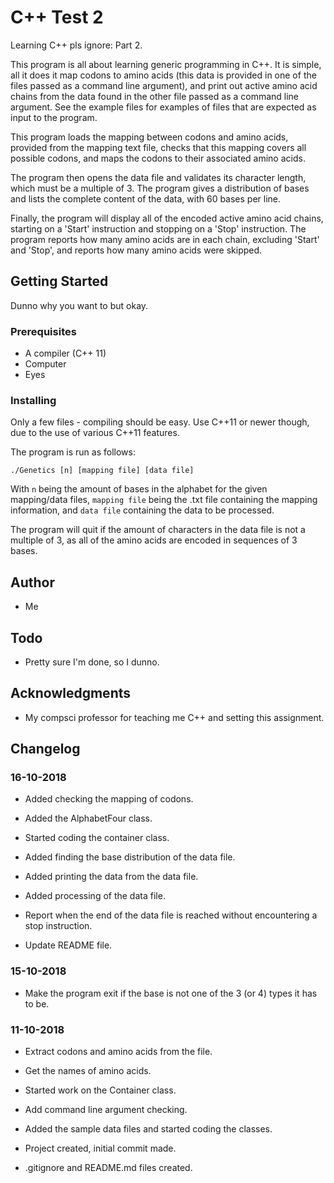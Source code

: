 # C++ Test 2

Learning C++ pls ignore: Part 2.

This program is all about learning generic programming in C++. It is simple, all it does it map codons to amino acids (this data is provided in one of the files passed as a command line argument), and print out active amino acid chains from the data found in the other file passed as a command line argument. See the example files for examples of files that are expected as input to the program.

This program loads the mapping between codons and amino acids, provided from the mapping text file, checks that this mapping covers all possible codons, and maps the codons to their associated amino acids.

The program then opens the data file and validates its character length, which must be a multiple of 3. The program gives a distribution of bases and lists the complete content of the data, with 60 bases per line.

Finally, the program will display all of the encoded active amino acid chains, starting on a 'Start' instruction and stopping on a 'Stop' instruction. The program reports how many amino acids are in each chain, excluding 'Start' and 'Stop', and reports how many amino acids were skipped.

## Getting Started

Dunno why you want to but okay.

### Prerequisites

* A compiler (C++ 11)
* Computer
* Eyes

### Installing

Only a few files - compiling should be easy. Use C++11 or newer though, due to the use of various C++11 features.

The program is run as follows:

`./Genetics [n] [mapping file] [data file]`

With `n` being the amount of bases in the alphabet for the given mapping/data files, `mapping file` being the .txt file containing the mapping information, and `data file` containing the data to be processed.

The program will quit if the amount of characters in the data file is not a multiple of 3, as all of the amino acids are encoded in sequences of 3 bases.

## Author

* Me

## Todo

* Pretty sure I'm done, so I dunno.

## Acknowledgments

* My compsci professor for teaching me C++ and setting this assignment.

## Changelog
### 16-10-2018
* Added checking the mapping of codons.

* Added the AlphabetFour class.

* Started coding the container class.

* Added finding the base distribution of the data file.

* Added printing the data from the data file.

* Added processing of the data file.

* Report when the end of the data file is reached without encountering a stop instruction.

* Update README file.

### 15-10-2018
* Make the program exit if the base is not one of the 3 (or 4) types it has to be.

### 11-10-2018
* Extract codons and amino acids from the file.

* Get the names of amino acids.

* Started work on the Container class.

* Add command line argument checking.

* Added the sample data files and started coding the classes.

* Project created, initial commit made.

* .gitignore and README.md files created.
